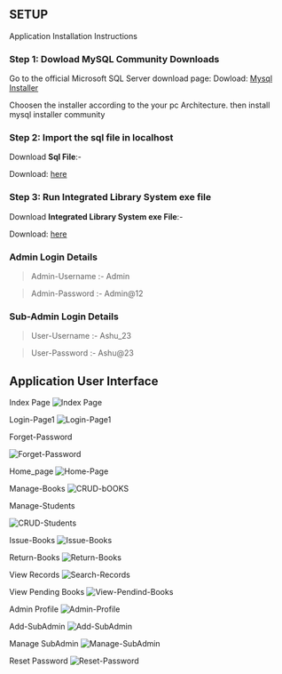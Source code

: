 ## SETUP
 Application Installation Instructions
### Step 1: Dowload MySQL Community Downloads
Go to the official Microsoft SQL Server download page:
Dowload: [Mysql Installer](https://dev.mysql.com/downloads/mysql/)

Choosen the installer according to the your pc Architecture.
then install mysql installer community

### Step 2: Import the sql file in localhost
Download **Sql File**:-

Download: [here](https://github.com/MehtaAbhay27/Integrated-Library-System/tree/master/Database)

### Step 3: Run Integrated Library System exe file 
Download **Integrated Library System exe File**:-

Download: [here](https://github.com/MehtaAbhay27/Integrated-Library-System/releases/tag/v0.1)


### Admin Login Details
> Admin-Username :- Admin

> Admin-Password :- Admin@12

### Sub-Admin Login Details
> User-Username :- Ashu_23

> User-Password :- Ashu@23

## Application User Interface
Index Page
![Index Page](https://github.com/MehtaAbhay27/Integrated-Library-System/blob/dce862d76677f84f7b9146dcd8258bc92b579a14/Images/Index-Page.jpg)

Login-Page1
![Login-Page1](https://github.com/MehtaAbhay27/Integrated-Library-System/blob/dce862d76677f84f7b9146dcd8258bc92b579a14/Images/Login-Page1.jpg)

Forget-Password

![Forget-Password](https://github.com/MehtaAbhay27/Integrated-Library-System/blob/0d6e1b1be5a0179599926dfcdf5646a8897584ae/Images/Forget-Password.jpg)

Home_page
![Home-Page](https://github.com/MehtaAbhay27/Integrated-Library-System/blob/dce862d76677f84f7b9146dcd8258bc92b579a14/Images/Home-Page.jpg)


Manage-Books
![CRUD-bOOKS](https://github.com/MehtaAbhay27/Integrated-Library-System/blob/dce862d76677f84f7b9146dcd8258bc92b579a14/Images/CRUD-BOOKS.jpg)

Manage-Students

![CRUD-Students](https://github.com/MehtaAbhay27/Integrated-Library-System/blob/dce862d76677f84f7b9146dcd8258bc92b579a14/Images/CRUD-STUDENTS.jpg)

Issue-Books
![Issue-Books](https://github.com/MehtaAbhay27/Integrated-Library-System/blob/dce862d76677f84f7b9146dcd8258bc92b579a14/Images/Issue-Books.jpg)

Return-Books
![Return-Books](https://github.com/MehtaAbhay27/Integrated-Library-System/blob/dce862d76677f84f7b9146dcd8258bc92b579a14/Images/Return-Book.jpg)

View Records
![Search-Records](https://github.com/MehtaAbhay27/Integrated-Library-System/blob/aa1d2fdc871693e474f084b936593fb8c54b0b37/Images/Search-Records.jpg)

View Pending Books
![View-Pendind-Books](https://github.com/MehtaAbhay27/Integrated-Library-System/blob/aa1d2fdc871693e474f084b936593fb8c54b0b37/Images/View-Pendind-Books.jpg)

Admin Profile
![Admin-Profile](https://github.com/MehtaAbhay27/Integrated-Library-System/blob/aa1d2fdc871693e474f084b936593fb8c54b0b37/Images/Admin-Profile.jpg)

Add-SubAdmin
![Add-SubAdmin](https://github.com/MehtaAbhay27/Integrated-Library-System/blob/aa1d2fdc871693e474f084b936593fb8c54b0b37/Images/Add-SubAdmin.jpg)

Manage SubAdmin
![Manage-SubAdmin](https://github.com/MehtaAbhay27/Integrated-Library-System/blob/aa1d2fdc871693e474f084b936593fb8c54b0b37/Images/Manage-SubAdmin.jpg)

Reset Password
![Reset-Password](https://github.com/MehtaAbhay27/Integrated-Library-System/blob/aa1d2fdc871693e474f084b936593fb8c54b0b37/Images/Reset-Password.jpg)


